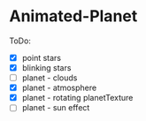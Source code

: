 # Animated-Planet

 ToDo:
 - [x] point stars              
 - [x] blinking stars           
 - [ ] planet - clouds
 - [x] planet - atmosphere  
 - [x] planet - rotating planetTexture
 - [ ] planet - sun effect